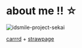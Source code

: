 # about me !! ☆
![idsmile-project-sekai](https://github.com/user-attachments/assets/754d8805-4fe8-4bc6-8660-2db212c09bd1)

[carrrd](https://ghostlymarriott.carrd.co) + [strawpage](https://akirasite.straw.page)



